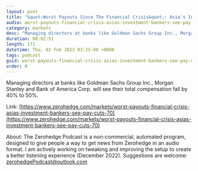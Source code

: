 ```yaml
---
layout: post
title: "&quot;Worst Payouts Since The Financial Crisis&quot;: Asia's Investment Bankers See Pay Cuts Up To 70%"
audio: worst-payouts-financial-crisis-asias-investment-bankers-see-pay-cuts-70-0
category: markets
desc: "Managing directors at banks like Goldman Sachs Group Inc., Morgan Stanley and Bank of America Corp. will see their total compensation fall by 40% to 50%."
duration: 00:02:51
length: 171
datetime: Thu, 02 Feb 2023 03:25:00 +0000
tags: podcast
guid: worst-payouts-financial-crisis-asias-investment-bankers-see-pay-cuts-70-0
order: 0
---
```

Managing directors at banks like Goldman Sachs Group Inc., Morgan Stanley and Bank of America Corp. will see their total compensation fall by 40% to 50%.

Link: [https://www.zerohedge.com/markets/worst-payouts-financial-crisis-asias-investment-bankers-see-pay-cuts-70](https://www.zerohedge.com/markets/worst-payouts-financial-crisis-asias-investment-bankers-see-pay-cuts-70)

About: The Zerohedge Podcast is a non-commercial, automated program, designed to give people a way to get news from Zerohedge in an audio format.  I am actively working on tweaking and improving the setup to create a better listening experience (December 2022).  Suggestions are welcome: [zerohedgePodcast@outlook.com](mailto:zerohedgePodcast@outlook.com)
